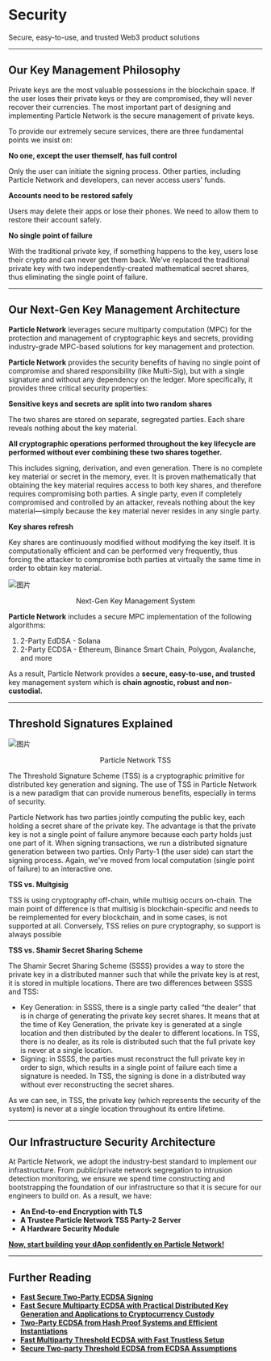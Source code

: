 # Security
  
Secure, easy-to-use, and trusted Web3 product solutions
  
---
  
## Our Key Management Philosophy
  
Private keys are the most valuable possessions in the blockchain space. If the user loses their private keys or they are compromised, they will never recover their currencies. The most important part of designing and implementing Particle Network is the secure management of private keys.
  
To provide our extremely secure services, there are three fundamental points we insist on:
  
**No one, except the user themself, has full control**
  
Only the user can initiate the signing process. Other parties, including Particle Network and developers, can never access users' funds.
  
**Accounts need to be restored safely**
  
Users may delete their apps or lose their phones. We need to allow them to restore their account safely.
  
**No single point of failure**
  
With the traditional private key, if something happens to the key, users lose their crypto and can never get them back. We’ve replaced the traditional private key with two independently-created mathematical secret shares, thus eliminating the single point of failure.
  
---
  
## Our Next-Gen Key Management Architecture
  
**Particle Network** leverages secure multiparty computation (MPC) for the protection and management of cryptographic keys and secrets, providing industry-grade MPC-based solutions for key management and protection.
  
**Particle Network** provides the security benefits of having no single point of compromise and shared responsibility (like Multi-Sig), but with a single signature and without any dependency on the ledger. More specifically, it provides three critical security properties:
  
**Sensitive keys and secrets are split into two random shares**
  
The two shares are stored on separate, segregated parties. Each share reveals nothing about the key material.
  
**All cryptographic operations performed throughout the key lifecycle are performed without ever combining these two shares together.**
  
This includes signing, derivation, and even generation. There is no complete key material or secret in the memory, ever. It is proven mathematically that obtaining the key material requires access to both key shares, and therefore requires compromising both parties. A single party, even if completely compromised and controlled by an attacker, reveals nothing about the key material—simply because the key material never resides in any single party.
  
**Key shares refresh**
  
Key shares are continuously modified without modifying the key itself. It is computationally efficient and can be performed very frequently, thus forcing the attacker to compromise both parties at virtually the same time in order to obtain key material.
  
![图片](https://1871216767-files.gitbook.io/~/files/v0/b/gitbook-x-prod.appspot.com/o/spaces%2FF6uqWeUD7kwCZqSpBtVz%2Fuploads%2Fgit-blob-977fc3a8e9495df090d9877b0454458f2a57decc%2Fos-key-shares.png?alt=media )
<center>Next-Gen Key Management System</center>
  
**Particle Network** includes a secure MPC implementation of the following algorithms:
  
1. 2-Party EdDSA - Solana
2. 2-Party ECDSA - Ethereum, Binance Smart Chain, Polygon, Avalanche, and more
  
As a result, Particle Network provides a **secure, easy-to-use, and trusted** key management system which is **chain agnostic, robust and non-custodial.**
  
---
  
## Threshold Signatures Explained
  
  
  
![图片](https://1871216767-files.gitbook.io/~/files/v0/b/gitbook-x-prod.appspot.com/o/spaces%2FF6uqWeUD7kwCZqSpBtVz%2Fuploads%2Fgit-blob-aa5b2c309d97620d21a33c301b72a27bc8b9e1b4%2Fezgif.com-gif-maker.gif?alt=media )
<center>Particle Network TSS</center>
  
The Threshold Signature Scheme (TSS) is a cryptographic primitive for distributed key generation and signing. The use of TSS in Particle Network is a new paradigm that can provide numerous benefits, especially in terms of security.
  
Particle Network has two parties jointly computing the public key, each holding a secret share of the private key. The advantage is that the private key is not a single point of failure anymore because each party holds just one part of it. When signing transactions, we run a distributed signature generation between two parties. Only Party-1 (the user side) can start the signing process. Again, we've moved from local computation (single point of failure) to an interactive one.
  
**TSS vs. Multgisig**
  
TSS is using cryptography off-chain, while multisig occurs on-chain. The main point of difference is that multisig is blockchain-specific and needs to be reimplemented for every blockchain, and in some cases, is not supported at all. Conversely, TSS relies on pure cryptography, so support is always possible
  
**TSS vs. Shamir Secret Sharing Scheme**
  
The Shamir Secret Sharing Scheme (SSSS) provides a way to store the private key in a distributed manner such that while the private key is at rest, it is stored in multiple locations. There are two differences between SSSS and TSS:
  
* Key Generation: in SSSS, there is a single party called “the dealer” that is in charge of generating the private key secret shares. It means that at the time of Key Generation, the private key is generated at a single location and then distributed by the dealer to different locations. In TSS, there is no dealer, as its role is distributed such that the full private key is never at a single location.
* Signing: in SSSS, the parties must reconstruct the full private key in order to sign, which results in a single point of failure each time a signature is needed. In TSS, the signing is done in a distributed way without ever reconstructing the secret shares.
  
As we can see, in TSS, the private key (which represents the security of the system) is never at a single location throughout its entire lifetime.
  
---
  
## Our Infrastructure Security Architecture
  
At Particle Network, we adopt the industry-best standard to implement our infrastructure. From public/private network segregation to intrusion detection monitoring, we ensure we spend time constructing and bootstrapping the foundation of our infrastructure so that it is secure for our engineers to build on. As a result, we have:
* **An End-to-end Encryption with TLS**
* **A Trustee Particle Network TSS Party-2 Server**
* **A Hardware Security Module**
  
**[Now, start building your dApp confidently on Particle Network!]( )**
  
---
  
## Further Reading
  
* **[Fast Secure Two-Party ECDSA Signing]( )**
* **[Fast Secure Multiparty ECDSA with Practical Distributed Key Generation and Applications to Cryptocurrency Custody]( )**
* **[Two-Party ECDSA from Hash Proof Systems and Efficient Instantiations]( )**
* **[Fast Multiparty Threshold ECDSA with Fast Trustless Setup]( )**
* **[Secure Two-party Threshold ECDSA from ECDSA Assumptions]( )**